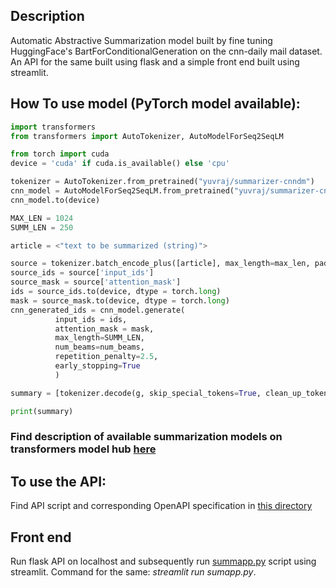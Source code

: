 ## Description
Automatic Abstractive Summarization model built by fine tuning HuggingFace's BartForConditionalGeneration on the cnn-daily mail dataset.
An API for the same built using flask and a simple front end built using streamlit.

## How To use model (PyTorch model available):
```python
import transformers
from transformers import AutoTokenizer, AutoModelForSeq2SeqLM

from torch import cuda
device = 'cuda' if cuda.is_available() else 'cpu'

tokenizer = AutoTokenizer.from_pretrained("yuvraj/summarizer-cnndm")
cnn_model = AutoModelForSeq2SeqLM.from_pretrained("yuvraj/summarizer-cnndm")
cnn_model.to(device)

MAX_LEN = 1024
SUMM_LEN = 250

article = <"text to be summarized (string)">

source = tokenizer.batch_encode_plus([article], max_length=max_len, pad_to_max_length=True,return_tensors='pt', truncation='only_first')
source_ids = source['input_ids']
source_mask = source['attention_mask']
ids = source_ids.to(device, dtype = torch.long)
mask = source_mask.to(device, dtype = torch.long)
cnn_generated_ids = cnn_model.generate(
          input_ids = ids,
          attention_mask = mask, 
          max_length=SUMM_LEN,
          num_beams=num_beams,
          repetition_penalty=2.5,
          early_stopping=True
          )

summary = [tokenizer.decode(g, skip_special_tokens=True, clean_up_tokenization_spaces=True) for g in cnn_generated_ids]

print(summary)
```

### Find description of available summarization models on transformers model hub [here](https://huggingface.co/yuvraj)

## To use the API:
Find API script and corresponding OpenAPI specification in [this directory](https://github.com/ust-ilabs/iitp-jun2020/tree/nlp-yuvrajraghuvanshi/summAPI)

## Front end
Run flask API on localhost and subsequently run [summapp.py](https://github.com/ust-ilabs/iitp-jun2020/blob/nlp-yuvrajraghuvanshi/frontend/summapp.py) script using streamlit. Command for the same: *streamlit run sumapp.py*.
